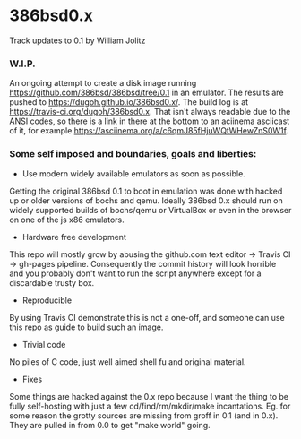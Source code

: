 # 386bsd0.x
Track updates to 0.1 by William Jolitz

### W.I.P.

An ongoing attempt to create a disk image running https://github.com/386bsd/386bsd/tree/0.1 in an emulator. The results are pushed to https://dugoh.github.io/386bsd0.x/. The build log is at https://travis-ci.org/dugoh/386bsd0.x. That isn't always readable due to the ANSI codes, so there is a link in there at the bottom to an aciinema asciicast of it, for example https://asciinema.org/a/c6qmJ85fHjuWQtWHewZnS0W1f.

### Some self imposed and boundaries, goals and liberties:

- Use modern widely available emulators as soon as possible.

Getting the original 386bsd 0.1 to boot in emulation was done with hacked up or older versions of bochs and qemu. Ideally 386bsd 0.x should run on widely supported builds of bochs/qemu or VirtualBox or even in the browser on one of the js x86 emulators.

- Hardware free development

This repo will mostly grow by abusing the github.com text editor -> Travis CI -> gh-pages pipeline. Consequently the commit history will look horrible and you probably don't want to run the script anywhere except for a discardable trusty box.

- Reproducible

By using Travis CI demonstrate this is not a one-off, and someone can use this repo as guide to build such an image.

- Trivial code

No piles of C code, just well aimed shell fu and original material.

- Fixes

Some things are hacked against the 0.x repo because I want the thing to be fully self-hosting with just a few cd/find/rm/mkdir/make incantations. Eg. for some reason the grotty sources are missing from groff in 0.1 (and in 0.x). They are pulled in from 0.0 to get "make world" going.
